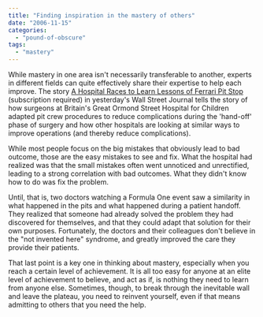 ```yaml
---
title: "Finding inspiration in the mastery of others"
date: "2006-11-15"
categories: 
  - "pound-of-obscure"
tags: 
  - "mastery"
---
```


While mastery in one area isn't necessarily transferable to another, experts in different fields can quite effectively share their expertise to help each improve. The story [A Hospital Races to Learn Lessons of Ferrari Pit Stop](http://online.wsj.com/article/SB116346916169622261.html?mod=todays_us_nonsub_page_one "wsj.com - Hospital Races to Mimic Ferrari Pit Crew") (subscription required) in yesterday's Wall Street Journal tells the story of how surgeons at Britain's Great Ormond Street Hospital for Children adapted pit crew procedures to reduce complications during the 'hand-off' phase of surgery and how other hospitals are looking at similar ways to improve operations (and thereby reduce complications).

While most people focus on the big mistakes that obviously lead to bad outcome, those are the easy mistakes to see and fix. What the hospital had realized was that the small mistakes often went unnoticed and unrectified, leading to a strong correlation with bad outcomes. What they didn't know how to do was fix the problem.

Until, that is, two doctors watching a Formula One event saw a similarity in what happened in the pits and what happened during a patient handoff. They realized that someone had already solved the problem they had discovered for themselves, and that they could adapt that solution for their own purposes. Fortunately, the doctors and their colleagues don't believe in the "not invented here" syndrome, and greatly improved the care they provide their patients.

That last point is a key one in thinking about mastery, especially when you reach a certain level of achievement. It is all too easy for anyone at an elite level of achievement to believe, and act as if, is nothing they need to learn from anyone else. Sometimes, though, to break through the inevitable wall and leave the plateau, you need to reinvent yourself, even if that means admitting to others that you need the help.

